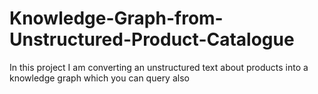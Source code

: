 # Knowledge-Graph-from-Unstructured-Product-Catalogue
In this project I am converting an unstructured text about products into a knowledge graph which you can query also
